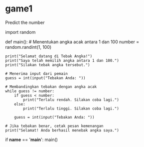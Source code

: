 # game1
Predict the number

import random

def main():
    # Menentukan angka acak antara 1 dan 100
    number = random.randint(1, 100)

    print("Selamat datang di Tebak Angka!")
    print("Saya telah memilih angka antara 1 dan 100.")
    print("Silakan tebak angka tersebut.")

    # Menerima input dari pemain
    guess = int(input("Tebakan Anda: "))

    # Membandingkan tebakan dengan angka acak
    while guess != number:
        if guess < number:
            print("Terlalu rendah. Silakan coba lagi.")
        else:
            print("Terlalu tinggi. Silakan coba lagi.")

        guess = int(input("Tebakan Anda: "))

    # Jika tebakan benar, cetak pesan kemenangan
    print("Selamat! Anda berhasil menebak angka saya.")

if __name__ == '__main__':
    main()
